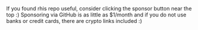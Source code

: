 If you found rhis repo useful, consider clicking the sponsor button near the top :) Sponsoring via GitHub is as little as $1/month and if you do not use banks or credit cards, there are crypto links included :)
